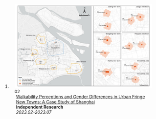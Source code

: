 
<div class="publications">
<ol class="bibliography">



<li>
<div class="pub-row">

  <div class="col-sm-3 abbr" style="position: relative;padding-right: 15px;padding-left: 15px;">
    <img src="assets/img/project2.png" class="teaser img-fluid z-depth-1">
    <abbr class="badge">02</abbr>
  </div>

  <div class="col-sm-9" style="position: relative;padding-right: 15px;padding-left: 20px;">
    <div class="title"><a href="assets/files/project2.pdf">Walkability Perceptions and Gender Differences in Urban Fringe New Towns: A Case Study of Shanghai</a></div>
    <div class="author"><strong>Independent Research</strong></div>
    <div class="periodical"><em>2023.02-2023.07</em></div>
  </div>
</div>
</li>  

</ol>
</div>
